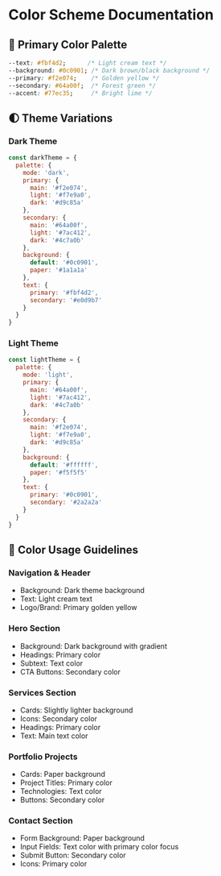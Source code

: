 # Color Scheme Documentation

## 🎨 Primary Color Palette

```css
--text: #fbf4d2;      /* Light cream text */
--background: #0c0901; /* Dark brown/black background */
--primary: #f2e074;    /* Golden yellow */
--secondary: #64a00f;  /* Forest green */
--accent: #77ec35;     /* Bright lime */
```

## 🌓 Theme Variations

### Dark Theme
```javascript
const darkTheme = {
  palette: {
    mode: 'dark',
    primary: {
      main: '#f2e074',
      light: '#f7e9a0',
      dark: '#d9c85a'
    },
    secondary: {
      main: '#64a00f',
      light: '#7ac412',
      dark: '#4c7a0b'
    },
    background: {
      default: '#0c0901',
      paper: '#1a1a1a'
    },
    text: {
      primary: '#fbf4d2',
      secondary: '#e0d9b7'
    }
  }
}
```

### Light Theme
```javascript
const lightTheme = {
  palette: {
    mode: 'light',
    primary: {
      main: '#64a00f',
      light: '#7ac412',
      dark: '#4c7a0b'
    },
    secondary: {
      main: '#f2e074',
      light: '#f7e9a0',
      dark: '#d9c85a'
    },
    background: {
      default: '#ffffff',
      paper: '#f5f5f5'
    },
    text: {
      primary: '#0c0901',
      secondary: '#2a2a2a'
    }
  }
}
```

## 🎯 Color Usage Guidelines

### Navigation & Header
- Background: Dark theme background
- Text: Light cream text
- Logo/Brand: Primary golden yellow

### Hero Section
- Background: Dark background with gradient
- Headings: Primary color
- Subtext: Text color
- CTA Buttons: Secondary color

### Services Section
- Cards: Slightly lighter background
- Icons: Secondary color
- Headings: Primary color
- Text: Main text color

### Portfolio Projects
- Cards: Paper background
- Project Titles: Primary color
- Technologies: Text color
- Buttons: Secondary color

### Contact Section
- Form Background: Paper background
- Input Fields: Text color with primary color focus
- Submit Button: Secondary color
- Icons: Primary color